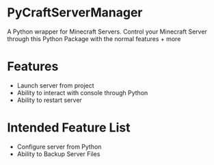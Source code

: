 # PyCraftServerManager
A Python wrapper for Minecraft Servers. Control your Minecraft Server through this Python Package with the normal features + more

# Features
* Launch server from project
* Ability to interact with console through Python
* Ability to restart server

# Intended Feature List
* Configure server from Python
* Ability to Backup Server Files